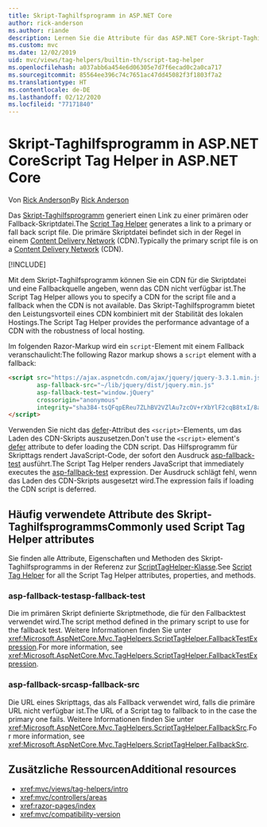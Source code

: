 ```yaml
---
title: Skript-Taghilfsprogramm in ASP.NET Core
author: rick-anderson
ms.author: riande
description: Lernen Sie die Attribute für das ASP.NET Core-Skript-Taghilfsprogramm kennen, und erfahren Sie, welche Rolle jedes Attribut bei der Erweiterung des Verhaltens des HTML-Skripttags spielt.
ms.custom: mvc
ms.date: 12/02/2019
uid: mvc/views/tag-helpers/builtin-th/script-tag-helper
ms.openlocfilehash: a037abb6a454e6d06305e7d7f6ecad0c2a0ca717
ms.sourcegitcommit: 85564ee396c74c7651ac47dd45082f3f1803f7a2
ms.translationtype: HT
ms.contentlocale: de-DE
ms.lasthandoff: 02/12/2020
ms.locfileid: "77171840"
---
```

# <a name="script-tag-helper-in-aspnet-core"></a><span data-ttu-id="08e07-103">Skript-Taghilfsprogramm in ASP.NET Core</span><span class="sxs-lookup"><span data-stu-id="08e07-103">Script Tag Helper in ASP.NET Core</span></span>

<span data-ttu-id="08e07-104">Von [Rick Anderson](https://twitter.com/RickAndMSFT)</span><span class="sxs-lookup"><span data-stu-id="08e07-104">By [Rick Anderson](https://twitter.com/RickAndMSFT)</span></span>

<span data-ttu-id="08e07-105">Das [Skript-Taghilfsprogramm](xref:Microsoft.AspNetCore.Mvc.TagHelpers.ScriptTagHelper) generiert einen Link zu einer primären oder Fallback-Skriptdatei.</span><span class="sxs-lookup"><span data-stu-id="08e07-105">The [Script Tag Helper](xref:Microsoft.AspNetCore.Mvc.TagHelpers.ScriptTagHelper) generates a link to a primary or fall back script file.</span></span> <span data-ttu-id="08e07-106">Die primäre Skriptdatei befindet sich in der Regel in einem [Content Delivery Network](/office365/enterprise/content-delivery-networks#what-exactly-is-a-cdn) (CDN).</span><span class="sxs-lookup"><span data-stu-id="08e07-106">Typically the primary script file is on a [Content Delivery Network](/office365/enterprise/content-delivery-networks#what-exactly-is-a-cdn) (CDN).</span></span>

[!INCLUDE[](~/includes/cdn.md)]

<span data-ttu-id="08e07-107">Mit dem Skript-Taghilfsprogramm können Sie ein CDN für die Skriptdatei und eine Fallbackquelle angeben, wenn das CDN nicht verfügbar ist.</span><span class="sxs-lookup"><span data-stu-id="08e07-107">The Script Tag Helper allows you to specify a CDN for the script file and a fallback when the CDN is not available.</span></span> <span data-ttu-id="08e07-108">Das Skript-Taghilfsprogramm bietet den Leistungsvorteil eines CDN kombiniert mit der Stabilität des lokalen Hostings.</span><span class="sxs-lookup"><span data-stu-id="08e07-108">The Script Tag Helper provides the performance advantage of a CDN with the robustness of local hosting.</span></span>

<span data-ttu-id="08e07-109">Im folgenden Razor-Markup wird ein `script`-Element mit einem Fallback veranschaulicht:</span><span class="sxs-lookup"><span data-stu-id="08e07-109">The following Razor markup shows a `script` element with a fallback:</span></span>

```html
<script src="https://ajax.aspnetcdn.com/ajax/jquery/jquery-3.3.1.min.js"
        asp-fallback-src="~/lib/jquery/dist/jquery.min.js"
        asp-fallback-test="window.jQuery"
        crossorigin="anonymous"
        integrity="sha384-tsQFqpEReu7ZLhBV2VZlAu7zcOV+rXbYlF2cqB8txI/8aZajjp4Bqd+V6D5IgvKT">
</script>
```

<span data-ttu-id="08e07-110">Verwenden Sie nicht das [defer](https://developer.mozilla.org/docs/Web/HTML/Element/script)-Attribut des `<script>`-Elements, um das Laden des CDN-Skripts auszusetzen.</span><span class="sxs-lookup"><span data-stu-id="08e07-110">Don't use the `<script>` element's [defer](https://developer.mozilla.org/docs/Web/HTML/Element/script) attribute to defer loading the CDN script.</span></span> <span data-ttu-id="08e07-111">Das Hilfsprogramm für Skripttags rendert JavaScript-Code, der sofort den Ausdruck [asp-fallback-test](#asp-fallback-test) ausführt.</span><span class="sxs-lookup"><span data-stu-id="08e07-111">The Script Tag Helper renders JavaScript that immediately executes the [asp-fallback-test](#asp-fallback-test) expression.</span></span> <span data-ttu-id="08e07-112">Der Ausdruck schlägt fehl, wenn das Laden des CDN-Skripts ausgesetzt wird.</span><span class="sxs-lookup"><span data-stu-id="08e07-112">The expression fails if loading the CDN script is deferred.</span></span>

## <a name="commonly-used-script-tag-helper-attributes"></a><span data-ttu-id="08e07-113">Häufig verwendete Attribute des Skript-Taghilfsprogramms</span><span class="sxs-lookup"><span data-stu-id="08e07-113">Commonly used Script Tag Helper attributes</span></span>

<span data-ttu-id="08e07-114">Sie finden alle Attribute, Eigenschaften und Methoden des Skript-Taghilfsprogramms in der Referenz zur [ScriptTagHelper-Klasse](xref:Microsoft.AspNetCore.Mvc.TagHelpers.ScriptTagHelper).</span><span class="sxs-lookup"><span data-stu-id="08e07-114">See [Script Tag Helper](xref:Microsoft.AspNetCore.Mvc.TagHelpers.ScriptTagHelper) for all the Script Tag Helper attributes, properties, and methods.</span></span>

### <a name="asp-fallback-test"></a><span data-ttu-id="08e07-115">asp-fallback-test</span><span class="sxs-lookup"><span data-stu-id="08e07-115">asp-fallback-test</span></span>

<span data-ttu-id="08e07-116">Die im primären Skript definierte Skriptmethode, die für den Fallbacktest verwendet wird.</span><span class="sxs-lookup"><span data-stu-id="08e07-116">The script method defined in the primary script to use for the fallback test.</span></span> <span data-ttu-id="08e07-117">Weitere Informationen finden Sie unter <xref:Microsoft.AspNetCore.Mvc.TagHelpers.ScriptTagHelper.FallbackTestExpression>.</span><span class="sxs-lookup"><span data-stu-id="08e07-117">For more information, see <xref:Microsoft.AspNetCore.Mvc.TagHelpers.ScriptTagHelper.FallbackTestExpression>.</span></span>

### <a name="asp-fallback-src"></a><span data-ttu-id="08e07-118">asp-fallback-src</span><span class="sxs-lookup"><span data-stu-id="08e07-118">asp-fallback-src</span></span>

<span data-ttu-id="08e07-119">Die URL eines Skripttags, das als Fallback verwendet wird, falls die primäre URL nicht verfügbar ist.</span><span class="sxs-lookup"><span data-stu-id="08e07-119">The URL of a Script tag to fallback to in the case the primary one fails.</span></span> <span data-ttu-id="08e07-120">Weitere Informationen finden Sie unter <xref:Microsoft.AspNetCore.Mvc.TagHelpers.ScriptTagHelper.FallbackSrc>.</span><span class="sxs-lookup"><span data-stu-id="08e07-120">For more information, see <xref:Microsoft.AspNetCore.Mvc.TagHelpers.ScriptTagHelper.FallbackSrc>.</span></span>

## <a name="additional-resources"></a><span data-ttu-id="08e07-121">Zusätzliche Ressourcen</span><span class="sxs-lookup"><span data-stu-id="08e07-121">Additional resources</span></span>

* <xref:mvc/views/tag-helpers/intro>
* <xref:mvc/controllers/areas>
* <xref:razor-pages/index>
* <xref:mvc/compatibility-version>
